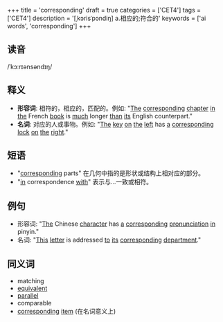 +++
title = 'corresponding'
draft = true
categories = ['CET4']
tags = ['CET4']
description = '[ˌkɔrisˈpɔndiŋ] a.相应的;符合的'
keywords = ['ai words', 'corresponding']
+++

## 读音
/ˈkɔːrɪənsəndɪŋ/

## 释义
- **形容词**: 相符的，相应的，匹配的。例如: "[The](/post/the/) [corresponding](/post/corresponding/) [chapter](/post/chapter/) [in](/post/in/) [the](/post/the/) French [book](/post/book/) is [much](/post/much/) longer [than](/post/than/) [its](/post/its/) English counterpart."
- **名词**: 对应的人或事物。例如: "[The](/post/the/) [key](/post/key/) [on](/post/on/) [the](/post/the/) [left](/post/left/) has [a](/post/a/) [corresponding](/post/corresponding/) [lock](/post/lock/) [on](/post/on/) [the](/post/the/) [right](/post/right/)."

## 短语
- "[corresponding](/post/corresponding/) parts" 在几何中指的是形状或结构上相对应的部分。
- "[in](/post/in/) correspondence [with](/post/with/)" 表示与...一致或相符。

## 例句
- 形容词: "[The](/post/the/) Chinese [character](/post/character/) has [a](/post/a/) [corresponding](/post/corresponding/) [pronunciation](/post/pronunciation/) [in](/post/in/) pinyin."
- 名词: "[This](/post/this/) [letter](/post/letter/) is addressed [to](/post/to/) [its](/post/its/) [corresponding](/post/corresponding/) [department](/post/department/)."

## 同义词
- matching
- [equivalent](/post/equivalent/)
- [parallel](/post/parallel/)
- comparable
- [corresponding](/post/corresponding/) [item](/post/item/) (在名词意义上)
